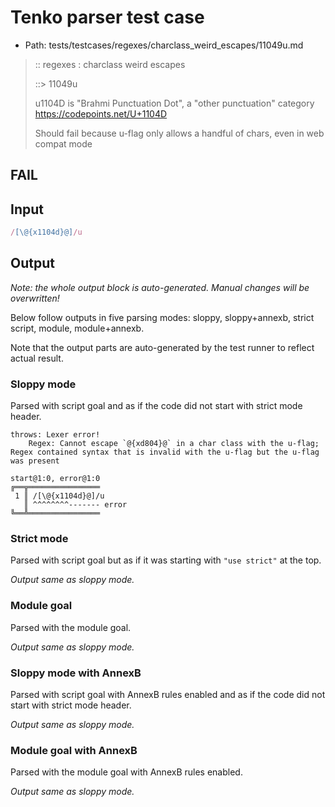 # Tenko parser test case

- Path: tests/testcases/regexes/charclass_weird_escapes/11049u.md

> :: regexes : charclass weird escapes
>
> ::> 11049u
>
> u1104D is "Brahmi Punctuation Dot", a "other punctuation" category https://codepoints.net/U+1104D
>
> Should fail because u-flag only allows a handful of chars, even in web compat mode

## FAIL

## Input

`````js
/[\@{x1104d}@]/u
`````

## Output

_Note: the whole output block is auto-generated. Manual changes will be overwritten!_

Below follow outputs in five parsing modes: sloppy, sloppy+annexb, strict script, module, module+annexb.

Note that the output parts are auto-generated by the test runner to reflect actual result.

### Sloppy mode

Parsed with script goal and as if the code did not start with strict mode header.

`````
throws: Lexer error!
    Regex: Cannot escape `@{xd804}@` in a char class with the u-flag; Regex contained syntax that is invalid with the u-flag but the u-flag was present

start@1:0, error@1:0
╔══╦════════════════
 1 ║ /[\@{x1104d}@]/u
   ║ ^^^^^^^^------- error
╚══╩════════════════

`````

### Strict mode

Parsed with script goal but as if it was starting with `"use strict"` at the top.

_Output same as sloppy mode._

### Module goal

Parsed with the module goal.

_Output same as sloppy mode._

### Sloppy mode with AnnexB

Parsed with script goal with AnnexB rules enabled and as if the code did not start with strict mode header.

_Output same as sloppy mode._

### Module goal with AnnexB

Parsed with the module goal with AnnexB rules enabled.

_Output same as sloppy mode._
